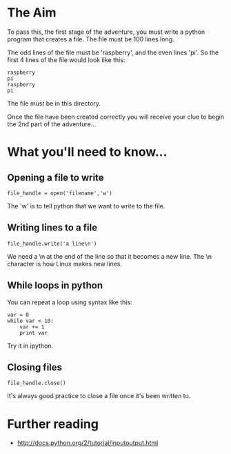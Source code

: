 # The Aim

To pass this, the first stage of the adventure, you must write a python program that creates a file. The file must be 100 lines long.

The odd lines of the file must be 'raspberry', and the even lines 'pi'. So the first 4 lines of the file would look like this:

    raspberry
    pi
    raspberry
    pi

The file must be in this directory.

Once the file have been created correctly you will receive your clue to begin the 2nd part of the adventure...

# What you'll need to know...

## Opening a file to write

    file_handle = open('filename','w')

The 'w' is to tell python that we want to write to the file.

## Writing lines to a file

    file_handle.write('a line\n')

We need a \n at the end of the line so that it becomes a new line. The \n character is how Linux makes new lines.

## While loops in python

You can repeat a loop using syntax like this:

    var = 0
    while var < 10:
        var += 1
        print var

Try it in ipython.

## Closing files

    file_handle.close()

It's always good practice to close a file once it's been written to.

# Further reading

* http://docs.python.org/2/tutorial/inputoutput.html

